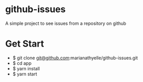 # github-issues
A simple project to see issues from a repository on github

# Get Start
- $ git clone git@github.com:marianathyelle/github-issues.git
- $ cd app
- $ yarn install
- $ yarn start
